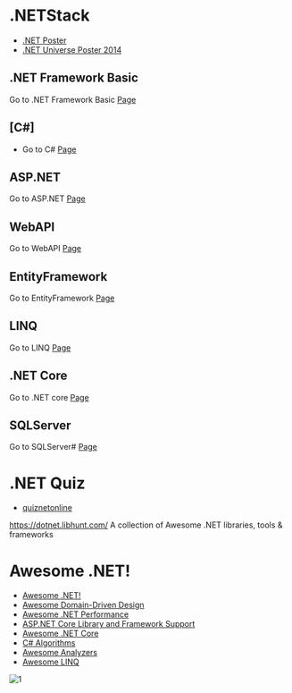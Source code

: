 # .NETStack
* [.NET Poster](http://download.microsoft.com/download/E/6/A/E6A8A715-7695-493C-8CFA-8E0C23A4BE1D/098-115952-NETFX4-Poster.pdf)
* [.NET Universe Poster 2014](https://github.com/ramyrams/.NETStack/blob/master/.NETFrameworkBasic/poster2014_.pdf)

## .NET Framework Basic
Go to .NET Framework Basic [Page](https://github.com/ramyrams/.NETStack/tree/master/.NETFrameworkBasic)

## [C#]
* Go to C# [Page](https://github.com/ramyrams/.NETStack/tree/master/CSharp)

## ASP.NET	
Go to ASP.NET [Page](https://github.com/ramyrams/.NETStack/tree/master/ASP.NET)

## WebAPI
Go to WebAPI [Page](https://github.com/ramyrams/.NETStack/tree/master/WebAPI)

## EntityFramework	
Go to EntityFramework [Page](https://github.com/ramyrams/.NETStack/tree/master/EntityFramework)

## LINQ	
Go to LINQ [Page](https://github.com/ramyrams/.NETStack/tree/master/LINQ)

## .NET Core
Go to .NET core [Page](https://github.com/ramyrams/.NETStack/blob/master/.NET-Core/readme.md)


## SQLServer
Go to SQLServer# [Page](https://github.com/ramyrams/.NETStack/tree/master/SQLServer)
 

# .NET Quiz
* [quiznetonline](http://www.quiznetonline.com/default.aspx)

https://dotnet.libhunt.com/
A collection of Awesome .NET libraries, tools & frameworks

# Awesome .NET!
* [Awesome .NET!](https://github.com/quozd/awesome-dotnet)
* [Awesome Domain-Driven Design](https://github.com/heynickc/awesome-ddd)
* [Awesome .NET Performance](https://github.com/adamsitnik/awesome-dot-net-performance)
* [ASP.NET Core Library and Framework Support](https://github.com/jpsingleton/ANCLAFS)
* [Awesome .NET Core](https://github.com/thangchung/awesome-dotnet-core)
* [C# Algorithms](https://github.com/aalhour/C-Sharp-Algorithms)
* [Awesome Analyzers](https://github.com/Cybermaxs/awesome-analyzers)
* [Awesome LINQ](https://github.com/aloisdg/awesome-linq)



![1](https://msdnshared.blob.core.windows.net/media/2017/05/dotNET_poster.png)
